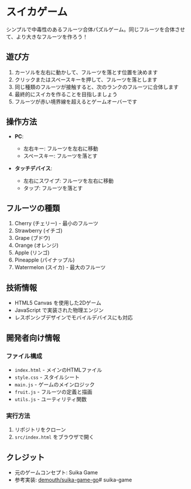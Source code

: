 # スイカゲーム

シンプルで中毒性のあるフルーツ合体パズルゲーム。同じフルーツを合体させて、より大きなフルーツを作ろう！

## 遊び方

1. カーソルを左右に動かして、フルーツを落とす位置を決めます
2. クリックまたはスペースキーを押して、フルーツを落とします
3. 同じ種類のフルーツが接触すると、次のランクのフルーツに合体します
4. 最終的にスイカを作ることを目指しましょう
5. フルーツが赤い境界線を超えるとゲームオーバーです

## 操作方法

- **PC**:
  - 左右キー: フルーツを左右に移動
  - スペースキー: フルーツを落とす

- **タッチデバイス**:
  - 左右にスワイプ: フルーツを左右に移動
  - タップ: フルーツを落とす

## フルーツの種類

1. Cherry (チェリー) - 最小のフルーツ
2. Strawberry (イチゴ)
3. Grape (ブドウ)
4. Orange (オレンジ)
5. Apple (リンゴ)
6. Pineapple (パイナップル)
7. Watermelon (スイカ) - 最大のフルーツ

## 技術情報

- HTML5 Canvas を使用した2Dゲーム
- JavaScript で実装された物理エンジン
- レスポンシブデザインでモバイルデバイスにも対応

## 開発者向け情報

### ファイル構成

- `index.html` - メインのHTMLファイル
- `style.css` - スタイルシート
- `main.js` - ゲームのメインロジック
- `fruit.js` - フルーツの定義と描画
- `utils.js` - ユーティリティ関数

### 実行方法

1. リポジトリをクローン
2. `src/index.html` をブラウザで開く

## クレジット

- 元のゲームコンセプト: Suika Game
- 参考実装: [demouth/suika-game-go](https://github.com/demouth/suika-game-go)#   s u i k a - g a m e  
 